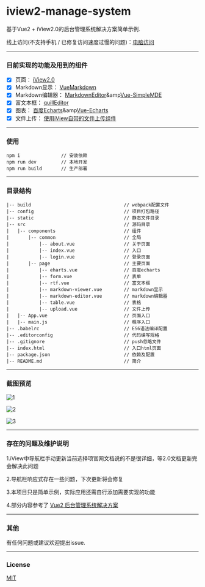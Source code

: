 # iview2-manage-system

基于Vue2 + iView2.0的后台管理系统解决方案简单示例.

线上访问(不支持手机 / 已修复访问速度过慢的问题)：[电脑访问](http://139.199.33.111/dist)

--------------
### 目前实现的功能及用到的组件
- [x] 页面： [iView2.0](https://github.com/iview/iview)
- [x] Markdown显示： [VueMarkdown](https://github.com/miaolz123/vue-markdown)
- [x] Markdown编辑器： [MarkdownEditor](https://github.com/alecgorge/MarkdownEditor)&amp[Vue-SimpleMDE](https://github.com/F-loat/vue-simplemde)
- [x] 富文本框： [quillEditor](https://github.com/surmon-china/vue-quill-editor)
- [x] 图表： [百度Echarts](http://echarts.baidu.com)&amp[Vue-Echarts](https://github.com/xlsdg/vue-echarts-v3)
- [x] 文件上传： [使用iView自带的文件上传组件](https://www.iviewui.com/components/upload)

--------------

### 使用
```
npm i               // 安装依赖
npm run dev         // 本地开发
npm run build       // 生产部署
```
--------------

### 目录结构
	|-- build                                  // webpack配置文件
	|-- config                                 // 项目打包路径
	|-- static                                 // 静态文件目录
	|-- src                                    // 源码目录
	|   |-- components                         // 组件
	|       |-- common                         // 全局
	|           |-- about.vue                  // 关于页面
	|           |-- index.vue                  // 入口
	|           |-- login.vue                  // 登录页面
	|   	|-- page                           // 主要页面
	|           |-- eharts.vue                 // 百度echarts
	|           |-- form.vue                   // 表单
	|           |-- rtf.vue                    // 富文本框
	|           |-- markdown-viewer.vue        // markdown显示
	|           |-- markdown-editor.vue        // markdown编辑器
	|           |-- table.vue                  // 表格
	|           |-- upload.vue                 // 文件上传
	|   |-- App.vue                            // 页面入口
	|   |-- main.js                            // 程序入口
	|-- .babelrc                               // ES6语法编译配置
	|-- .editorconfig                          // 代码编写规格
	|-- .gitignore                             // push忽略文件
	|-- index.html                             // 入口html页面
	|-- package.json                           // 依赖及配置
	|-- README.md                              // 简介
	
--------------

### 截图预览
![1](https://github.com/vanishcode/iview2-management-system/raw/master/static/screenshots/s1.png)

![2](https://github.com/vanishcode/iview2-management-system/raw/master/static/screenshots/s2.png)

![3](https://github.com/vanishcode/iview2-management-system/raw/master/static/screenshots/s3.png)

----------------

### 存在的问题及维护说明
1.iView中导航栏手动更新当前选择项官网文档说的不是很详细，等2.0文档更新完会解决此问题

2.导航栏响应式存在一些问题，下次更新将会修复

3.本项目只是简单示例，实际应用还需自行添加需要实现的功能

4.部分内容参考了 [Vue2 后台管理系统解决方案](https://github.com/lin-xin/manage-system)

---------------

### 其他
有任何问题或建议欢迎提出issue.

---------------

### License
[MIT](https://opensource.org/licenses/MIT)